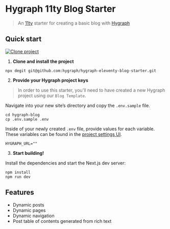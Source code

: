 # Hygraph 11ty Blog Starter


> An [11ty](https://www.11ty.dev/) starter for creating a basic blog with [Hygraph](https://hygraph.com)

## Quick start

[![Clone project](https://hygraph.com/button)](https://app.hygraph.com/clone/ccfd3e465ed249d987b0dfc3f107d437?name=Basic%20Blog)


1. **Clone and install the project**

```shell
npx degit git@github.com:hygraph/hygraph-eleventy-blog-starter.git
```

2. **Provide your Hygraph project keys**

> In order to use this starter, you'll need to have created a new Hygraph project using our `Blog Template`.

Navigate into your new site’s directory and copy the `.env.sample` file.

```shell
cd hygraph-blog
cp .env.sample .env
```

Inside of your newly created `.env` file, provide values for each variable. These variables can be found in the [project settings UI](https://hygraph.com/docs/guides/overview/api-access).

```env
HYGRAPH_URL=""
```

3. **Start building!**

Install the dependencies and start the Next.js dev server:

```shell
npm install
npm run dev
```

## Features
* Dynamic posts
* Dynamic pages
* Dynamic navigation
* Post table of contents generated from rich text